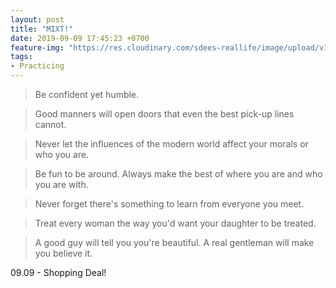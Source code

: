 ```yaml
---
layout: post
title: "MIXT!"
date: 2019-09-09 17:45:23 +0700
feature-img: "https://res.cloudinary.com/sdees-reallife/image/upload/v1555658919/sample_feature_img.png"
tags:
- Practicing
---
```

> Be confident yet humble.

> Good manners will open doors that even the best pick-up lines cannot.

> Never let the influences of the modern world affect your morals or who you are.

> Be fun to be around. Always make the best of where you are and who you are with.

> Never forget there's something to learn from everyone you meet.

> Treat every woman the way you'd want your daughter to be treated.

> A good guy will tell you you're beautiful. A real gentleman will make you believe it.

<i class="fa fa-child" style="color:plum"></i>

09.09 - Shopping Deal!
